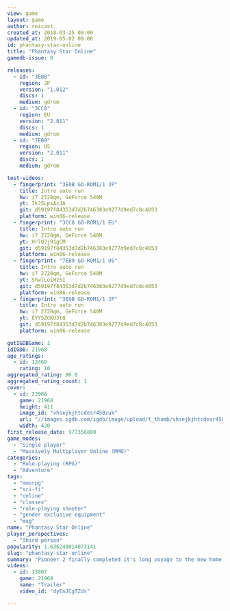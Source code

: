 ```yaml
---
view: game
layout: game
author: reicast
created_at: 2018-03-25 09:00
updated_at: 2019-05-02 09:00
id: phantasy-star-online
title: "Phantasy Star Online"
gamedb-issue: 0

releases:
  - id: "3E0B"
    region: JP
    version: "1.012"
    discs: 1
    medium: gdrom
  - id: "3CC8"
    region: EU
    version: "2.011"
    discs: 1
    medium: gdrom
  - id: "7EB9"
    region: US
    version: "2.011"
    discs: 1
    medium: gdrom

test-videos:
  - fingerprint: "3E0B GD-ROM1/1 JP"
    title: Intro auto run
    hw: i7 2720qm, GeForce 540M
    yt: IkJSLpsAzJA
    git: d59197f84353d7d2b746383e9277d9ed7c8c4053
    platform: win86-release
  - fingerprint: "3CC8 GD-ROM1/1 EU"
    title: Intro auto run
    hw: i7 2720qm, GeForce 540M
    yt: HrlUJj91gCM
    git: d59197f84353d7d2b746383e9277d9ed7c8c4053
    platform: win86-release
  - fingerprint: "7EB9 GD-ROM1/1 US"
    title: Intro auto run
    hw: i7 2720qm, GeForce 540M
    yt: ShwlLoiHz5I
    git: d59197f84353d7d2b746383e9277d9ed7c8c4053
    platform: win86-release
  - fingerprint: "3E0B GD-ROM1/1 JP"
    title: Intro auto run
    hw: i7 2720qm, GeForce 540M
    yt: EYY5ZGKUJtQ
    git: d59197f84353d7d2b746383e9277d9ed7c8c4053
    platform: win86-release

gotIGDBGame: 1
idIGDB: 21968
age_ratings:
  - id: 12460
    rating: 10
aggregated_rating: 90.0
aggregated_rating_count: 1
cover:
  - id: 23966
    game: 21968
    height: 411
    image_id: "vhsejkjhtcdesr450zuk"
    url: "//images.igdb.com/igdb/image/upload/t_thumb/vhsejkjhtcdesr450zuk.jpg"
    width: 420
first_release_date: 977356800
game_modes:
  - "Single player"
  - "Massively Multiplayer Online (MMO)"
categories:
  - "Role-playing (RPG)"
  - "Adventure"
tags:
  - "mmorpg"
  - "sci-fi"
  - "online"
  - "classes"
  - "role-playing shooter"
  - "gender exclusive equipment"
  - "mag"
name: "Phantasy Star Online"
player_perspectives:
  - "Third person"
popularity: 1.636240014073141
slug: "phantasy-star-online"
summary: "Pioneer 2 finally completed it's long voyage to the new home world. But as the ship entered orbit, an enormous explosion shook the entire planet, and all contact with the thousands of people already there was lost. Now, in the first worldwide online console RPG, players from around the globe must unite to discover what has happened. Phantasy Star Online continues in the tradition of one of the most popular series of all time, and becomes a revolutionary and truly global gaming experience in an online, persistent world."
videos:
  - id: 13807
    game: 21968
    name: "Trailer"
    video_id: "dyEnJCgTZds"

---
```

